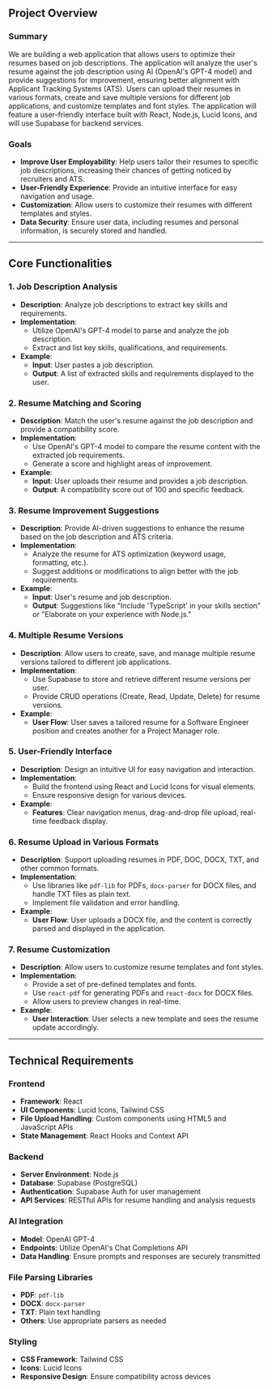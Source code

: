 ## Project Overview

### Summary

We are building a web application that allows users to optimize their resumes based on job descriptions. The application will analyze the user's resume against the job description using AI (OpenAI's GPT-4 model) and provide suggestions for improvement, ensuring better alignment with Applicant Tracking Systems (ATS). Users can upload their resumes in various formats, create and save multiple versions for different job applications, and customize templates and font styles. The application will feature a user-friendly interface built with React, Node.js, Lucid Icons, and will use Supabase for backend services.

### Goals

- **Improve User Employability**: Help users tailor their resumes to specific job descriptions, increasing their chances of getting noticed by recruiters and ATS.
- **User-Friendly Experience**: Provide an intuitive interface for easy navigation and usage.
- **Customization**: Allow users to customize their resumes with different templates and styles.
- **Data Security**: Ensure user data, including resumes and personal information, is securely stored and handled.

---

## Core Functionalities

### 1. Job Description Analysis

- **Description**: Analyze job descriptions to extract key skills and requirements.
- **Implementation**:
    - Utilize OpenAI's GPT-4 model to parse and analyze the job description.
    - Extract and list key skills, qualifications, and requirements.
- **Example**:
    - **Input**: User pastes a job description.
    - **Output**: A list of extracted skills and requirements displayed to the user.

### 2. Resume Matching and Scoring

- **Description**: Match the user's resume against the job description and provide a compatibility score.
- **Implementation**:
    - Use OpenAI's GPT-4 model to compare the resume content with the extracted job requirements.
    - Generate a score and highlight areas of improvement.
- **Example**:
    - **Input**: User uploads their resume and provides a job description.
    - **Output**: A compatibility score out of 100 and specific feedback.

### 3. Resume Improvement Suggestions

- **Description**: Provide AI-driven suggestions to enhance the resume based on the job description and ATS criteria.
- **Implementation**:
    - Analyze the resume for ATS optimization (keyword usage, formatting, etc.).
    - Suggest additions or modifications to align better with the job requirements.
- **Example**:
    - **Input**: User's resume and job description.
    - **Output**: Suggestions like "Include 'TypeScript' in your skills section" or "Elaborate on your experience with Node.js."

### 4. Multiple Resume Versions

- **Description**: Allow users to create, save, and manage multiple resume versions tailored to different job applications.
- **Implementation**:
    - Use Supabase to store and retrieve different resume versions per user.
    - Provide CRUD operations (Create, Read, Update, Delete) for resume versions.
- **Example**:
    - **User Flow**: User saves a tailored resume for a Software Engineer position and creates another for a Project Manager role.

### 5. User-Friendly Interface

- **Description**: Design an intuitive UI for easy navigation and interaction.
- **Implementation**:
    - Build the frontend using React and Lucid Icons for visual elements.
    - Ensure responsive design for various devices.
- **Example**:
    - **Features**: Clear navigation menus, drag-and-drop file upload, real-time feedback display.

### 6. Resume Upload in Various Formats

- **Description**: Support uploading resumes in PDF, DOC, DOCX, TXT, and other common formats.
- **Implementation**:
    - Use libraries like `pdf-lib` for PDFs, `docx-parser` for DOCX files, and handle TXT files as plain text.
    - Implement file validation and error handling.
- **Example**:
    - **User Flow**: User uploads a DOCX file, and the content is correctly parsed and displayed in the application.

### 7. Resume Customization

- **Description**: Allow users to customize resume templates and font styles.
- **Implementation**:
    - Provide a set of pre-defined templates and fonts.
    - Use `react-pdf` for generating PDFs and `react-docx` for DOCX files.
    - Allow users to preview changes in real-time.
- **Example**:
    - **User Interaction**: User selects a new template and sees the resume update accordingly.

---

## Technical Requirements

### Frontend

- **Framework**: React
- **UI Components**: Lucid Icons, Tailwind CSS
- **File Upload Handling**: Custom components using HTML5 and JavaScript APIs
- **State Management**: React Hooks and Context API

### Backend

- **Server Environment**: Node.js
- **Database**: Supabase (PostgreSQL)
- **Authentication**: Supabase Auth for user management
- **API Services**: RESTful APIs for resume handling and analysis requests

### AI Integration

- **Model**: OpenAI GPT-4
- **Endpoints**: Utilize OpenAI's Chat Completions API
- **Data Handling**: Ensure prompts and responses are securely transmitted

### File Parsing Libraries

- **PDF**: `pdf-lib`
- **DOCX**: `docx-parser`
- **TXT**: Plain text handling
- **Others**: Use appropriate parsers as needed

### Styling

- **CSS Framework**: Tailwind CSS
- **Icons**: Lucid Icons
- **Responsive Design**: Ensure compatibility across devices